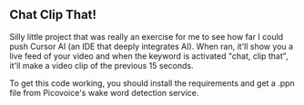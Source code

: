 ## Chat Clip That!

Silly little project that was really an exercise for me to see how far I could push Cursor AI (an IDE that deeply integrates AI). When ran, it'll show you a live feed of your video and when the keyword is activated "chat, clip that", it'll make a video clip of the previous 15 seconds.

To get this code working, you should install the requirements and get a .ppn file from Picovoice's wake word detection service.